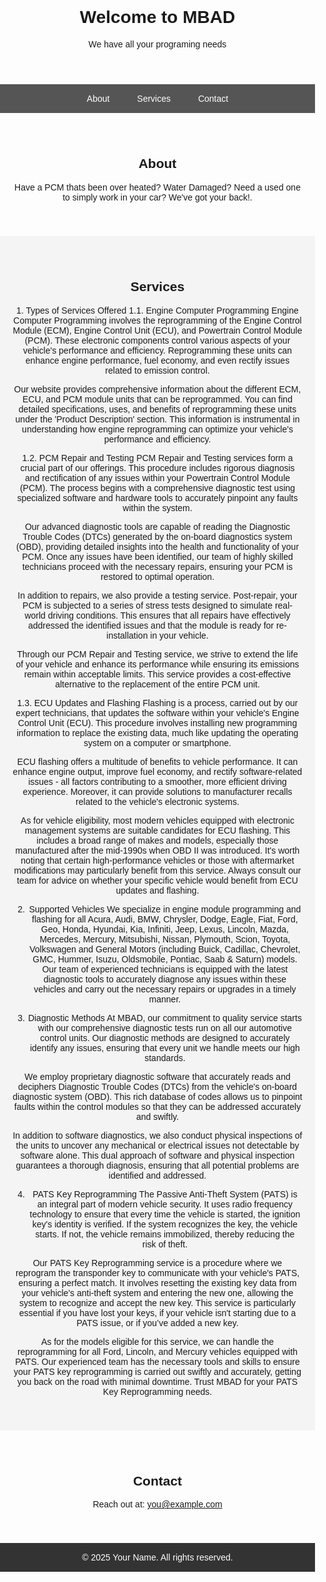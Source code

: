 <html lang="en">
<head>
  <meta charset="UTF-8" />
  <meta name="viewport" content="width=device-width, initial-scale=1.0" />
  <title>MBAD</title>
  <style>
    body {
      font-family: Arial, sans-serif;
      margin: 0;
      padding: 0;
    }

    header {
      background-color: #333;
      color: white;
      padding: 20px 0;
      text-align: center;
    }

    nav {
      background-color: #555;
      text-align: center;
    }

    nav a {
      display: inline-block;
      padding: 15px 20px;
      color: white;
      text-decoration: none;
    }

    nav a:hover {
      background-color: #777;
    }

    section {
      padding: 40px 20px;
      text-align: center;
    }

    footer {
      background-color: #333;
      color: white;
      text-align: center;
      padding: 15px 0;
      position: relative;
      bottom: 0;
      width: 100%;
    }
  </style>
</head>
<body>

  <header>
    <h1>Welcome to MBAD</h1>
    <p>We have all your programing needs</p>
  </header>

  <nav>
    <a href="#about">About</a>
    <a href="#services">Services</a>
    <a href="#contact">Contact</a>
  </nav>

  <section id="about">
    <h2>About</h2>
    <p>Have a PCM thats been over heated? Water Damaged? Need a used one to simply work in your car? We've got your back!.</p>
  </section>

  <section id="services" style="background-color: #f4f4f4;">
    <h2>Services</h2>
    <p>1. Types of Services Offered
1.1. Engine Computer Programming
Engine Computer Programming involves the reprogramming of the Engine Control Module (ECM), Engine Control Unit (ECU), and Powertrain Control Module (PCM). These electronic components control various aspects of your vehicle's performance and efficiency. Reprogramming these units can enhance engine performance, fuel economy, and even rectify issues related to emission control.

Our website provides comprehensive information about the different ECM, ECU, and PCM module units that can be reprogrammed. You can find detailed specifications, uses, and benefits of reprogramming these units under the 'Product Description' section. This information is instrumental in understanding how engine reprogramming can optimize your vehicle's performance and efficiency.

1.2. PCM Repair and Testing
PCM Repair and Testing services form a crucial part of our offerings. This procedure includes rigorous diagnosis and rectification of any issues within your Powertrain Control Module (PCM). The process begins with a comprehensive diagnostic test using specialized software and hardware tools to accurately pinpoint any faults within the system.

Our advanced diagnostic tools are capable of reading the Diagnostic Trouble Codes (DTCs) generated by the on-board diagnostics system (OBD), providing detailed insights into the health and functionality of your PCM. Once any issues have been identified, our team of highly skilled technicians proceed with the necessary repairs, ensuring your PCM is restored to optimal operation.

In addition to repairs, we also provide a testing service. Post-repair, your PCM is subjected to a series of stress tests designed to simulate real-world driving conditions. This ensures that all repairs have effectively addressed the identified issues and that the module is ready for re-installation in your vehicle.

Through our PCM Repair and Testing service, we strive to extend the life of your vehicle and enhance its performance while ensuring its emissions remain within acceptable limits. This service provides a cost-effective alternative to the replacement of the entire PCM unit.

1.3. ECU Updates and Flashing
Flashing is a process, carried out by our expert technicians, that updates the software within your vehicle's Engine Control Unit (ECU). This procedure involves installing new programming information to replace the existing data, much like updating the operating system on a computer or smartphone.

ECU flashing offers a multitude of benefits to vehicle performance. It can enhance engine output, improve fuel economy, and rectify software-related issues - all factors contributing to a smoother, more efficient driving experience. Moreover, it can provide solutions to manufacturer recalls related to the vehicle's electronic systems.

As for vehicle eligibility, most modern vehicles equipped with electronic management systems are suitable candidates for ECU flashing. This includes a broad range of makes and models, especially those manufactured after the mid-1990s when OBD II was introduced. It's worth noting that certain high-performance vehicles or those with aftermarket modifications may particularly benefit from this service. Always consult our team for advice on whether your specific vehicle would benefit from ECU updates and flashing.

2. Supported Vehicles
We specialize in engine module programming and flashing for all Acura, Audi, BMW, Chrysler, Dodge, Eagle, Fiat, Ford, Geo, Honda, Hyundai, Kia, Infiniti, Jeep, Lexus, Lincoln, Mazda, Mercedes, Mercury, Mitsubishi, Nissan, Plymouth, Scion, Toyota, Volkswagen and General Motors (including Buick, Cadillac, Chevrolet, GMC, Hummer, Isuzu, Oldsmobile, Pontiac, Saab & Saturn) models. Our team of experienced technicians is equipped with the latest diagnostic tools to accurately diagnose any issues within these vehicles and carry out the necessary repairs or upgrades in a timely manner.

3. Diagnostic Methods
At MBAD, our commitment to quality service starts with our comprehensive diagnostic tests run on all our automotive control units. Our diagnostic methods are designed to accurately identify any issues, ensuring that every unit we handle meets our high standards.

We employ proprietary diagnostic software that accurately reads and deciphers Diagnostic Trouble Codes (DTCs) from the vehicle's on-board diagnostic system (OBD). This rich database of codes allows us to pinpoint faults within the control modules so that they can be addressed accurately and swiftly.

In addition to software diagnostics, we also conduct physical inspections of the units to uncover any mechanical or electrical issues not detectable by software alone. This dual approach of software and physical inspection guarantees a thorough diagnosis, ensuring that all potential problems are identified and addressed.


4. PATS Key Reprogramming
The Passive Anti-Theft System (PATS) is an integral part of modern vehicle security. It uses radio frequency technology to ensure that every time the vehicle is started, the ignition key's identity is verified. If the system recognizes the key, the vehicle starts. If not, the vehicle remains immobilized, thereby reducing the risk of theft.

Our PATS Key Reprogramming service is a procedure where we reprogram the transponder key to communicate with your vehicle's PATS, ensuring a perfect match. It involves resetting the existing key data from your vehicle's anti-theft system and entering the new one, allowing the system to recognize and accept the new key. This service is particularly essential if you have lost your keys, if your vehicle isn't starting due to a PATS issue, or if you’ve added a new key.

As for the models eligible for this service, we can handle the reprogramming for all Ford, Lincoln, and Mercury vehicles equipped with PATS. Our experienced team has the necessary tools and skills to ensure your PATS key reprogramming is carried out swiftly and accurately, getting you back on the road with minimal downtime. Trust MBAD for your PATS Key Reprogramming needs.

</p>
  </section>

  <section id="contact">
    <h2>Contact</h2>
    <p>Reach out at: <a href="mailto:you@example.com">you@example.com</a></p>
  </section>

  <footer>
    &copy; 2025 Your Name. All rights reserved.
  </footer>

</body>
</html>
